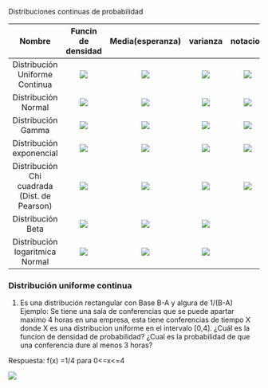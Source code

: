 Distribuciones continuas de probabilidad

| Nombre | Funcin de densidad | Media(esperanza)|varianza | notacion|
|:-----:|:------------------:|:----------------:|:---------:|:---------:|
| Distribución Uniforme Continua |<img src="https://latex.codecogs.com/gif.latex?f%28x%3BA%2CB%29%20%3D%20%5Cleft%5C%7B%5Cbegin%7Bmatrix%7D%20%5Cfrac%7B1%7D%7BB-A%7D%2C%20A%5Cleq%20x%5Cleq%20B%20%5C%5C%200%2C%20para%20todo%20lo%20demas%20%5Cend%7Bmatrix%7D%5Cright."> |<img src="https://latex.codecogs.com/gif.latex?%5Cmu%20%3D%20%5Cfrac%7BA&plus;B%7D%7B2%7D">|<img src="https://latex.codecogs.com/gif.latex?%5Csigma%20%3D%20%5Cfrac%7B%28B-A%29%5E2%7D%7B12%7D">|<img src="https://latex.codecogs.com/gif.latex?X%20%5Csim%20unif%28x%3BA%2CB%29">| 
|Distribución Normal|<img src="https://latex.codecogs.com/gif.latex?f%28x%3BA%2CB%29%3D%20%5Cfrac%7B1%7D%7B%5Csqrt%7B2%5Cpi%5Csigma%7D%7D%20e%5E%7B-%5Cfrac%7B1%7D%7B2%5Csigma%5E2%7D%20%28x-%5Cmu%29%5E2%7D"> | <img src="https://latex.codecogs.com/gif.latex?%5Cmu">|<img src="https://latex.codecogs.com/gif.latex?%5Csigma%5E2">|<img src="https://latex.codecogs.com/gif.latex?X%20%5Csim%20norm%28x%3B%5Cmu%2C%20%5Csigma%29%29">|
| Distribución Gamma |<img src="https://latex.codecogs.com/gif.latex?f%28x%3B%5Calpha%2C%5Cbeta%29%3D%20%28%5Calpha%29%20%5Cleft%5C%7B%5Cbegin%7Bmatrix%7D%20%5Cfrac%7B1%7D%7B%5Cbeta%5E%5Calpha%5CGamma%28%5Calpha%29%7Dx%5E%7B%5Calpha-1%7De%5E%7B-x%20/%20%5Cbeta%7D%2C%20x%3E0%20%5C%5C%200%20%5Cend%7Bmatrix%7D%5Cright."> |<img src="https://latex.codecogs.com/gif.latex?%5Cmu%20%3D%20%5Calpha%20%5Cbeta">|<img src="https://latex.codecogs.com/gif.latex?%5Csigma%5E2%3D%5Calpha%5Cbeta%5E2">|<img src="https://latex.codecogs.com/gif.latex?X%20%5Csim%20%5CGamma%28%5Calpha%2C%5Cbeta%29">
| Distribución exponencial |<img src="https://latex.codecogs.com/gif.latex?f%28x%3B%5Cbeta%29%3D%5Cleft%5C%7B%5Cbegin%7Bmatrix%7D%20%5Cfrac%7B1%7D%7B%5Cbeta%7D%20e%5E%7B-x/%5Cbeta%7D%2C%20x%3E0%20%5C%5C%200%20%7E%20para%20%7E%20otro%20%7E%20caso%20%5Cend%7Bmatrix%7D%5Cright.%20%5C%5C%20%7E%7E%7E%7E%7E%7E%7E%7E%7E%7E%7E%7E%7E%7E%7E%20para%20%7E%20%5Cbeta%3E0"> | <img src="https://latex.codecogs.com/gif.latex?%5Cmu%20%3D%20%5Calpha%20%5Cbeta">|<img src="https://latex.codecogs.com/gif.latex?%5Csigma%5E2%20%3D%20%5Calpha%20%5Cbeta%5E2">|<img src="https://latex.codecogs.com/gif.latex?X%20%5Csim%20%5CGamma%28%5Calpha%3D1%2C%5Cbeta%29">|
| Distribución Chi cuadrada <br> (Dist. de Pearson) |<img src="https://latex.codecogs.com/gif.latex?f%28x%3Bv%29%20%3D%20%5Cbegin%7Bcases%7D%20%5Cfrac%7B1%7D%7Bx%5E%7Bv/2%7D%20%5CGamma%28v/2%29%7Dx%5E%7Bv/%7B2-1%7D%20e%5E%7B-x/2%7D%7D%20%26%20%5Ctext%7Bcon%20%7D%20x%3E0%20%5C%5C%200%20%26%20%5Ctext%7B%20para%20todo%20lo%20demas%20%7D%20%5Cend%7Bcases%7D"> | <img src="https://latex.codecogs.com/gif.latex?%5Cmu%3Dv">|<img src="https://latex.codecogs.com/gif.latex?%5Csigma%5E2%3D2v">|<img src="https://latex.codecogs.com/gif.latex?X%20%5Csim%20%5CGamma%28%5Calpha%3D%5Cfrac%7Bk%7D%7B2%7D%2C%5Cbeta%3D%201/2%29">|
| Distribución Beta |<img src="https://latex.codecogs.com/gif.latex?B%28%5Calpha%2C%5Cbeta%29%20%3D%20%5Cleft%5C%7B%5Cbegin%7Bmatrix%7D%20%5Cfrac%7B1%7D%7BB%28%5Calpha%2C%5Cbeta%29%7Dx%5E%7B%5Calpha-1%7D%281-x%29%5E%7Bbeta-1%7D%26%200%3Cx%3C1%20%5C%5C%200%2C%20%26%20%5Ctext%7Bpara%20lo%20demas%7D%20%5Cend%7Bmatrix%7D%5Cright."> | <img src="https://latex.codecogs.com/gif.latex?%5Cmu%3D%5Cfrac%7B%5Calpha%7D%7B%5Calpha&plus;%5Cbeta%7D">|<img src="https://latex.codecogs.com/gif.latex?%5Csigma%5E2%3D%5Cfrac%7B%5Calpha%5Cbeta%7D%7B%28%5Calpha&plus;%5Cbeta%29%5E2%28%5Calpha&plus;%5Cbeta&plus;1%29%7D">|<img src="" > |
|Distribución logaritmica Normal| <img src="https://latex.codecogs.com/gif.latex?f%28x%3B%5Cmu%2C%5Csigma%29%20%3D%20%5Cbegin%7Bcases%7D%20%5Cfrac%7B1%7D%7B%5Csqrt%7B2%20%5Cpi%20%5Csigma%20x%7D%7D%20e%5E%7B-%5Cfrac%7B1%7D%7B2%20%5Csigma%5E2%7D%5Bln%28x%29-%5Cmu%5D%5E2%7D%20%26%20%5Ctext%7B%20donde%20%7D%20x%20%5Cgeq%200%20%5C%5C%200%2C%20%26%20%5Ctext%20%7Bdonde%20%7D%20x%20%3C%200%20%5Cend%7Bcases%7D" > |<img src="https://latex.codecogs.com/gif.latex?%5Cmu%3De%5E%7B%5Cmu&plus;%5Csigma%5E2/2%7D">| <img src="https://latex.codecogs.com/gif.latex?%5Csigma%5E2%20%3D%20e%5E%7B2%5Cmu&plus;%5Csigma%5E2%7D%28e%5E%7B%5Csigma%5E2%7D-1%29">|

### Distribución uniforme continua
1. Es una distribución rectangular con Base B-A y algura de 1/(B-A)
Ejemplo: Se tiene una sala de conferencias que se puede apartar maximo 4 horas en una empresa, esta tiene conferencias de tiempo X donde X es una distribucion uniforme en el intervalo [0,4]. ¿Cuál es la funcion de densidad de probabilidad? ¿Cual es la probabilidad de que una conferencia dure al menos  3 horas? 

Respuesta: 
f(x) =1/4 para 0<=x<=4

<img src="https://latex.codecogs.com/gif.latex?P%5BX%20%5Cgeq%203%5D%5Cint_3%5E4%201/4%20%7E%20dx%20%3D1/4">
